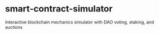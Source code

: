 # smart-contract-simulator
Interactive blockchain mechanics simulator with DAO voting, staking, and auctions
